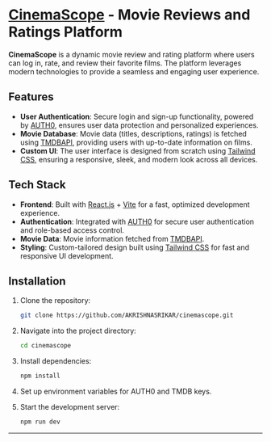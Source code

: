 # [CinemaScope](https://cscope.pages.dev) - Movie Reviews and Ratings Platform  

**CinemaScope** is a dynamic movie review and rating platform where users can log in, rate, and review their favorite films. The platform leverages modern technologies to provide a seamless and engaging user experience.  

## Features  
- **User Authentication**: Secure login and sign-up functionality, powered by [AUTH0](https://auth0.com), ensures user data protection and personalized experiences.  
- **Movie Database**: Movie data (titles, descriptions, ratings) is fetched using [TMDBAPI](https://developer.themoviedb.org/reference/intro/getting-started), providing users with up-to-date information on films.  
- **Custom UI**: The user interface is designed from scratch using [Tailwind CSS](https://tailwindcss.com), ensuring a responsive, sleek, and modern look across all devices.  


## Tech Stack  
- **Frontend**: Built with [React.js](https://reactjs.org) + [Vite](https://vitejs.dev/) for a fast, optimized development experience.  
- **Authentication**: Integrated with [AUTH0](https://auth0.com) for secure user authentication and role-based access control.  
- **Movie Data**: Movie information fetched from [TMDBAPI](https://developer.themoviedb.org/reference/intro/getting-started).  
- **Styling**: Custom-tailored design built using [Tailwind CSS](https://tailwindcss.com) for fast and responsive UI development.  

## Installation  

1. Clone the repository:  
    ```bash
    git clone https://github.com/AKRISHNASRIKAR/cinemascope.git
    ```  

2. Navigate into the project directory:  
    ```bash
    cd cinemascope
    ```  

3. Install dependencies:  
    ```bash
    npm install
    ```  

4. Set up environment variables for AUTH0 and TMDB keys.  

5. Start the development server:  
    ```bash
    npm run dev
    ```  

---
